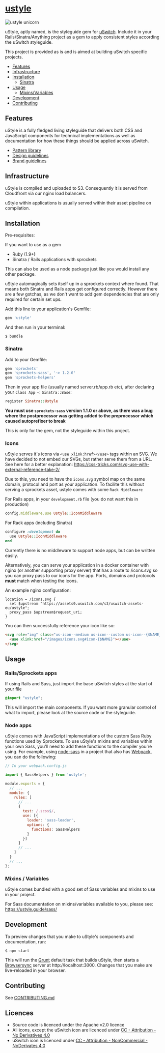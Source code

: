 # [ustyle](http://ustyle.guide)

![ustyle unicorn](https://assets0.uswitch.com/s3/uswitch-assets-eu/ustyle/ustyle-unicorn.png)

uStyle, aptly named, is the styleguide gem for [uSwitch](http://www.uswitch.com). Include it in your Rails/Sinatra/Anything project as a gem to apply consistent styles according the uSwitch styleguide.

This project is provided as is and is aimed at building uSwitch specific projects.

* [Features](#features)
* [Infrastructure](#infrastructure)
* [Installation](#installation)
  * [Sinatra](#sinatra)
* [Usage](#usage)
  * [Mixins/Variables](#mixins-variables)
* [Development](#development)
* [Contributing](#contributing)

## Features

uStyle is a fully fledged living styleguide that delivers both CSS and JavaScript components for technical implementations as well as documentation for how these things should be applied across uSwitch.

* [Pattern library](https://ustyle.guide/pattern-library/index.html)
* [Design guidelines](https://ustyle.guide/design/index.html)
* [Brand guidelines](https://ustyle.guide/brand/index.html)

## Infrastructure

uStyle is compiled and uploaded to S3. Consequently it is served from Cloudfront via our nginx load balancers.

uStyle within applications is usually served within their asset pipeline on compilation.

## Installation

Pre-requisites:

If you want to use as a gem

* Ruby (1.9+)
* Sinatra / Rails applications with sprockets

This can also be used as a node package just like you would install any other package.

uStyle automagically sets itself up in a sprockets context where found. That means both Sinatra and Rails apps get configured correctly. However there are a few gotchas, as we don't want to add gem dependencies that are only required for certain set ups.

Add this line to your application's Gemfile:

```ruby
gem 'ustyle'
```

And then run in your terminal:

    $ bundle

### Sinatra

Add to your Gemfile:
``` ruby
gem 'sprockets'
gem 'sprockets-sass', '~> 1.2.0'
gem 'sprockets-helpers'
```

Then in your app file (usually named server.rb/app.rb etc), after declaring your `class App < Sinatra::Base`:

```ruby
register Sinatra::Ustyle
```

**You must use `sprockets-sass` version 1.1.0 or above, as there was a bug where the postprocessor was getting added to the preprocessor which caused autoprefixer to break**

This is only for the gem, not the styleguide within this project.

### Icons

uStyle serves it's icons via `<use xlink:href></use>` tags within an SVG. We have decided to not embed our SVGs, but rather serve them from a URL. See here for a better explanation: https://css-tricks.com/svg-use-with-external-reference-take-2/

Due to this, you need to have the `icons.svg` symbol map on the same domain, protocol and port as your application. To facilite this without serving a sprockets asset, ustyle comes with some `Rack Middleware`

For Rails apps, in your `development.rb` file (you do not want this in production)
```ruby
config.middleware.use Ustyle::IconMiddleware
```

For Rack apps (including Sinatra)
```ruby
configure :development do
  use Ustyle::IconMiddleware
end
```

Currently there is no middleware to support node apps, but can be written easily.

Alternatively, you can serve your application in a docker container with nginx (or another supporting proxy server) that has a route to /icons.svg so you can proxy pass to our icons for the app. Ports, domains and protocols **must** match when testing the icons.

An example nginx configuration:
```nginx
location = /icons.svg {
  set $upstream "https://assets0.uswitch.com/s3/uswitch-assets-eu/ustyle";
  proxy_pass $upstream$request_uri;
}
```

You can then successfully reference your icon like so:

```html
<svg role="img" class="us-icon--medium us-icon--custom us-icon--{$NAME}">
  <use xlink:href="/images/icons.svg#icon-{$NAME}"></use>
</svg>
```

## Usage

### Rails/Sprockets apps

If using Rails and Sass, just import the base uSwitch styles at the start of your file

```scss
@import "ustyle";
```

This will import the main components. If you want more granular control of what to import, please look at the source code or the styleguide.

### Node apps

uStyle comes with JavaScript implementations of the custom Sass Ruby functions used by Sprockets. To use uStyle's mixins and variables within your own Sass, you'll need to add these functions to the compiler you're using. For example, using [node-sass](https://github.com/sass/node-sass) in a project that also has [Webpack](https://webpack.js.org/), you can do the following:

```javascript
// In your webpack.config.js

import { SassHelpers } from 'ustyle';

module.exports = {
  // ...
  module: {
    rules: [
      // ...
      {
        test: /.scss$/,
        use: [{
          loader: 'sass-loader',
          options: {
            functions: SassHelpers
          }
        }]
      }
      // ...
    ]
  }
  // ...
};
```

### Mixins / Variables

uStyle comes bundled with a good set of Sass variables and mixins to use in your project.

For Sass documentation on mixins/variables available to you, please see: https://ustyle.guide/sass/

## Development

To preview changes that you make to uStyle's components and documentation, run:

    $ npm start

This will run the [Grunt](http://gruntjs.com/) default task that builds uStyle, then starts a [Browsersync](https://www.browsersync.io/) server at http://localhost:3000. Changes that you make are live-reloaded in your browser.

## Contributing

See [CONTRIBUTING.md](https://github.com/uswitch/ustyle/blob/master/CONTRIBUTING.md)

## Licences

- Source code is licenced under the Apache v2.0 licence
- All icons, except the uSwitch icon are licenced under [CC - Attribution - No Derivatives 4.0](http://creativecommons.org/licenses/by-nd/4.0/)
- uSwitch icon is licenced under [CC - Attribution - NonCommercial - NoDerivates 4.0](http://creativecommons.org/licenses/by-nc-nd/4.0/)
